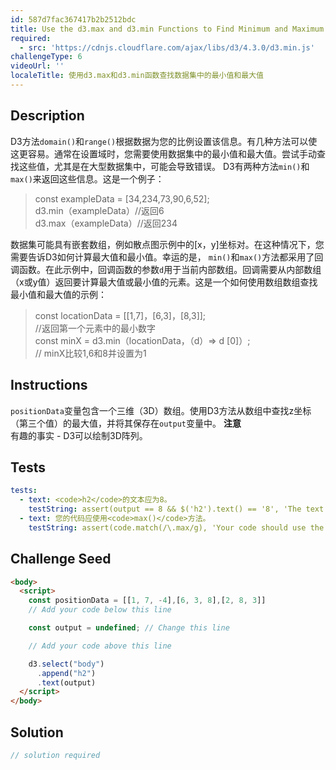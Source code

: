 ```yaml
---
id: 587d7fac367417b2b2512bdc
title: Use the d3.max and d3.min Functions to Find Minimum and Maximum Values in a Dataset
required:
  - src: 'https://cdnjs.cloudflare.com/ajax/libs/d3/4.3.0/d3.min.js'
challengeType: 6
videoUrl: ''
localeTitle: 使用d3.max和d3.min函数查找数据集中的最小值和最大值
---
```


## Description
<section id="description"> D3方法<code>domain()</code>和<code>range()</code>根据数据为您的比例设置该信息。有几种方法可以使这更容易。通常在设置域时，您需要使用数据集中的最小值和最大值。尝试手动查找这些值，尤其是在大型数据集中，可能会导致错误。 D3有两种方法<code>min()</code>和<code>max()</code>来返回这些信息。这是一个例子： <blockquote> const exampleData = [34,234,73,90,6,52]; <br> d3.min（exampleData）//返回6 <br> d3.max（exampleData）//返回234 </blockquote>数据集可能具有嵌套数组，例如散点图示例中的[x，y]坐标对。在这种情况下，您需要告诉D3如何计算最大值和最小值。幸运的是， <code>min()</code>和<code>max()</code>方法都采用了回调函数。在此示例中，回调函数的参数<code>d</code>用于当前内部数组。回调需要从内部数组（x或y值）返回要计算最大值或最小值的元素。这是一个如何使用数组数组查找最小值和最大值的示例： <blockquote> const locationData = [[1,7]，[6,3]，[8,3]]; <br> //返回第一个元素中的最小数字<br> const minX = d3.min（locationData，（d）=&gt; d [0]）; <br> // minX比较1,6和8并设置为1 </blockquote></section>

## Instructions
<section id="instructions"> <code>positionData</code>变量包含一个三维（3D）数组。使用D3方法从数组中查找z坐标（第三个值）的最大值，并将其保存在<code>output</code>变量中。 <strong>注意</strong> <br>有趣的事实 -  D3可以绘制3D阵列。 </section>

## Tests
<section id='tests'>

```yml
tests:
  - text: <code>h2</code>的文本应为8。
    testString: assert(output == 8 && $('h2').text() == '8', 'The text in the <code>h2</code> should be 8.');
  - text: 您的代码应使用<code>max()</code>方法。
    testString: assert(code.match(/\.max/g), 'Your code should use the <code>max()</code> method.')

```

</section>

## Challenge Seed
<section id='challengeSeed'>

<div id='html-seed'>

```html
<body>
  <script>
    const positionData = [[1, 7, -4],[6, 3, 8],[2, 8, 3]]
    // Add your code below this line

    const output = undefined; // Change this line

    // Add your code above this line

    d3.select("body")
      .append("h2")
      .text(output)
  </script>
</body>

```

</div>



</section>

## Solution
<section id='solution'>

```js
// solution required
```
</section>
